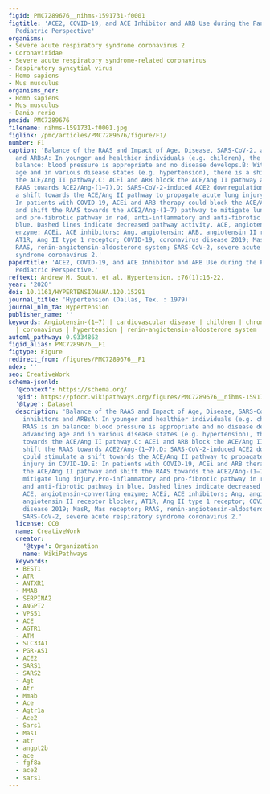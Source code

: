```yaml
---
figid: PMC7289676__nihms-1591731-f0001
figtitle: 'ACE2, COVID-19, and ACE Inhibitor and ARB Use during the Pandemic: The
  Pediatric Perspective'
organisms:
- Severe acute respiratory syndrome coronavirus 2
- Coronaviridae
- Severe acute respiratory syndrome-related coronavirus
- Respiratory syncytial virus
- Homo sapiens
- Mus musculus
organisms_ner:
- Homo sapiens
- Mus musculus
- Danio rerio
pmcid: PMC7289676
filename: nihms-1591731-f0001.jpg
figlink: /pmc/articles/PMC7289676/figure/F1/
number: F1
caption: 'Balance of the RAAS and Impact of Age, Disease, SARS-CoV-2, and ACE inhibitors
  and ARBsA: In younger and healthier individuals (e.g. children), the RAAS is in
  balance: blood pressure is appropriate and no disease develops.B: With advancing
  age and in various disease states (e.g. hypertension), there is a shift towards
  the ACE/Ang II pathway.C: ACEi and ARB block the ACE/Ang II pathway and shift the
  RAAS towards ACE2/Ang-(1–7).D: SARS-CoV-2-induced ACE2 downregulation could stimulate
  a shift towards the ACE/Ang II pathway to propagate acute lung injury in COVID-19.E:
  In patients with COVID-19, ACEi and ARB therapy could block the ACE/Ang II pathway
  and shift the RAAS towards the ACE2/Ang-(1–7) pathway to mitigate lung injury.Pro-inflammatory
  and pro-fibrotic pathway in red, anti-inflammatory and anti-fibrotic pathway in
  blue. Dashed lines indicate decreased pathway activity. ACE, angiotensin-converting
  enzyme; ACEi, ACE inhibitors; Ang, angiotensin; ARB, angiotensin II receptor blocker;
  AT1R, Ang II type 1 receptor; COVID-19, coronavirus disease 2019; MasR, Mas receptor;
  RAAS, renin-angiotensin-aldosterone system; SARS-CoV-2, severe acute respiratory
  syndrome coronavirus 2.'
papertitle: 'ACE2, COVID-19, and ACE Inhibitor and ARB Use during the Pandemic: The
  Pediatric Perspective.'
reftext: Andrew M. South, et al. Hypertension. ;76(1):16-22.
year: '2020'
doi: 10.1161/HYPERTENSIONAHA.120.15291
journal_title: 'Hypertension (Dallas, Tex. : 1979)'
journal_nlm_ta: Hypertension
publisher_name: ''
keywords: Angiotensin-(1–7) | cardiovascular disease | children | chronic kidney disease
  | coronavirus | hypertension | renin-angiotensin-aldosterone system | SARS-CoV-2
automl_pathway: 0.9334862
figid_alias: PMC7289676__F1
figtype: Figure
redirect_from: /figures/PMC7289676__F1
ndex: ''
seo: CreativeWork
schema-jsonld:
  '@context': https://schema.org/
  '@id': https://pfocr.wikipathways.org/figures/PMC7289676__nihms-1591731-f0001.html
  '@type': Dataset
  description: 'Balance of the RAAS and Impact of Age, Disease, SARS-CoV-2, and ACE
    inhibitors and ARBsA: In younger and healthier individuals (e.g. children), the
    RAAS is in balance: blood pressure is appropriate and no disease develops.B: With
    advancing age and in various disease states (e.g. hypertension), there is a shift
    towards the ACE/Ang II pathway.C: ACEi and ARB block the ACE/Ang II pathway and
    shift the RAAS towards ACE2/Ang-(1–7).D: SARS-CoV-2-induced ACE2 downregulation
    could stimulate a shift towards the ACE/Ang II pathway to propagate acute lung
    injury in COVID-19.E: In patients with COVID-19, ACEi and ARB therapy could block
    the ACE/Ang II pathway and shift the RAAS towards the ACE2/Ang-(1–7) pathway to
    mitigate lung injury.Pro-inflammatory and pro-fibrotic pathway in red, anti-inflammatory
    and anti-fibrotic pathway in blue. Dashed lines indicate decreased pathway activity.
    ACE, angiotensin-converting enzyme; ACEi, ACE inhibitors; Ang, angiotensin; ARB,
    angiotensin II receptor blocker; AT1R, Ang II type 1 receptor; COVID-19, coronavirus
    disease 2019; MasR, Mas receptor; RAAS, renin-angiotensin-aldosterone system;
    SARS-CoV-2, severe acute respiratory syndrome coronavirus 2.'
  license: CC0
  name: CreativeWork
  creator:
    '@type': Organization
    name: WikiPathways
  keywords:
  - BEST1
  - ATR
  - ANTXR1
  - MMAB
  - SERPINA2
  - ANGPT2
  - VPS51
  - ACE
  - AGTR1
  - ATM
  - SLC33A1
  - PGR-AS1
  - ACE2
  - SARS1
  - SARS2
  - Agt
  - Atr
  - Mmab
  - Ace
  - Agtr1a
  - Ace2
  - Sars1
  - Mas1
  - atr
  - angpt2b
  - ace
  - fgf8a
  - ace2
  - sars1
---
```


